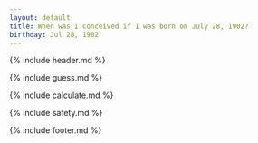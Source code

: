```yaml
---
layout: default
title: When was I conceived if I was born on July 28, 1902?
birthday: Jul 28, 1902
---
```


{% include header.md %}

{% include guess.md %}

{% include calculate.md %}

{% include safety.md %}

{% include footer.md %}




